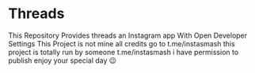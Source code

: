 # Threads
This Repository Provides threads an Instagram app With Open Developer Settings   This Project is not mine all credits go to t.me/instasmash
this project is totally run by someone t.me/instasmash 
i have permission to publish enjoy your special day 😉
